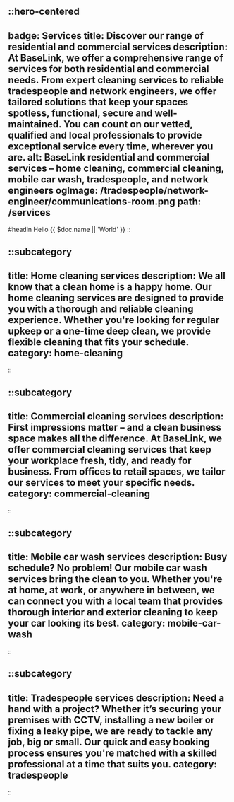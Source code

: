 ::hero-centered
---
badge: Services
title: Discover our range of residential and commercial services
description: At BaseLink, we offer a comprehensive range of services for both residential and commercial needs. From expert cleaning services to reliable tradespeople and network engineers, we offer tailored solutions that keep your spaces spotless, functional, secure and well-maintained. You can count on our vetted, qualified and local professionals to provide exceptional service every time, wherever you are.
alt: BaseLink residential and commercial services – home cleaning, commercial cleaning, mobile car wash, tradespeople, and network engineers
ogImage: /tradespeople/network-engineer/communications-room.png
path: /services
---
#headin
Hello {{ $doc.name || 'World' }}
::

::subcategory
---
title: Home cleaning services
description: We all know that a clean home is a happy home. Our home cleaning services are designed to provide you with a thorough and reliable cleaning experience. Whether you're looking for regular upkeep or a one-time deep clean, we provide flexible cleaning that fits your schedule.
category: home-cleaning
---
::

::subcategory
---
title: Commercial cleaning services
description: First impressions matter – and a clean business space makes all the difference. At BaseLink, we offer commercial cleaning services that keep your workplace fresh, tidy, and ready for business. From offices to retail spaces, we tailor our services to meet your specific needs.
category: commercial-cleaning
---
::

::subcategory
---
title: Mobile car wash services
description: Busy schedule? No problem! Our mobile car wash services bring the clean to you. Whether you're at home, at work, or anywhere in between, we can connect you with a local team that provides thorough interior and exterior cleaning to keep your car looking its best.
category: mobile-car-wash
---
::

::subcategory
---
title: Tradespeople services
description: Need a hand with a project? Whether it’s securing your premises with CCTV, installing a new boiler or fixing a leaky pipe, we are ready to tackle any job, big or small. Our quick and easy booking process ensures you're matched with a skilled professional at a time that suits you.
category: tradespeople
---
::

